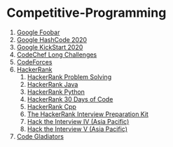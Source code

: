 # Competitive-Programming

1. [Google Foobar](https://github.com/OjasviChauhan/Google-Foobar)
2. [Google HashCode 2020](https://github.com/OjasviChauhan/Google-Coding-Competitions/tree/master/Hash%20Code%202020)
3. [Google KickStart 2020](https://github.com/OjasviChauhan/Google-Coding-Competitions/tree/master/Kickstart%202020)
4. [CodeChef Long Challenges](https://github.com/OjasviChauhan/CodeChef-Problems)
5. [CodeForces](https://github.com/OjasviChauhan/Competitive-Programming/tree/master/CodeForces)
6. [HackerRank](https://www.hackerrank.com/ojasvichauhan231)
    1. [HackerRank Problem Solving](https://github.com/OjasviChauhan/HackerRank-ProblemSolving)
    2. [HackerRank Java](https://github.com/OjasviChauhan/HackerRank-Java)
    3. [HackerRank Python](https://github.com/OjasviChauhan/HackerRank-Python)
    4. [HackerRank 30 Days of Code](https://github.com/OjasviChauhan/HackerRank-30-Days-of-Code)
    5. [HackerRank Cpp](https://github.com/OjasviChauhan/HackerRank-Cpp)
    6. [The HackerRank Interview Preparation Kit](https://github.com/OjasviChauhan/HackerRank-ProblemSolving/tree/master/Interview%20Preparation%20Kit)
    7. [Hack the Interview IV (Asia Pacific)](https://github.com/OjasviChauhan/Competitive-Programming/tree/master/Hack%20the%20Interview%20IV%20(Asia%20Pacific))
    8. [Hack the Interview V (Asia Pacific)](https://github.com/OjasviChauhan/Competitive-Programming/tree/master/Hack%20the%20Interview%20V%20(Asia%20Pacific))
7. [Code Gladiators](https://github.com/OjasviChauhan/Competitive-Programming/tree/master/Code%20Gladiators)
